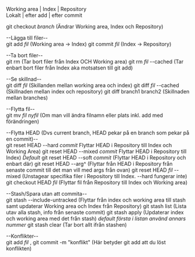 Working area | Index | Repository  
Lokalt | efter add | efter commit

git checkout *branch* (Ändrar Working area, Index och Repository)

--Lägga till filer--  
git add *fil* (Working area -> Index)
git commit *fil* (Index -> Repository)


--Ta bort filer--  
git rm (Tar bort filer från Index OCH Working area)
git rm *fil* --cached (Tar enbart bort filer från Index aka motsatsen till git add)



--Se skillnad--  
git diff *fil* (Skillanden mellan working area och index)
git diff *fil* --cached (Skillnaden mellan index och repository)
git diff branch1 branch2 (Skillnaden mellan branches)


--Flytta fil--  
git mv *fil* *nyfil* (Om man vill ändra filnamn eller plats inkl. add med förändringen)


--Flytta HEAD (Dvs current branch, HEAD pekar på en branch som pekar på en commit)--  
git reset HEAD --hard *commit* Flyttar HEAD i Repository till Index och Working Area)
git reset HEAD --mixed *commit* Flyttar HEAD i Repository till Index) *Default*
git reset HEAD --soft *commit* (Flyttar HEAD i Repository och enbart där)
git reset HEAD --arg^ (Flyttar från HEAD i Repository från senaste commit till det man vill med args från ovan)
git reset HEAD *fil* --mixed (Unstagear specifika filer i Repository till Index. --hard fungerar inte)
git checkout HEAD *fil* (Flyttar fil från Repository till Index och Working area)


--Stash/Spara utan att commita--  
git stash --include-untracked (Flyttar från index och working area till stash samt updaterar Working area och Index från Repository)
git stash list (Lista utav alla stash, info från senaste commit)
git stash apply (Updaterar index och working area med det från stash) *default första i listan använd annars nummer*
git stash clear (Tar bort allt ifrån stashen)

--Konflikter--  
git add *fil* , git commit -m "konflikt" (Här betyder git add att du löst konflikten)





